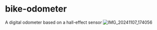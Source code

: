 # bike-odometer
A digital odometer based on a hall-effect sensor
![IMG_20241107_174056](https://github.com/user-attachments/assets/33f597c4-17ef-46da-a2ac-6f7b4ec0f591)
